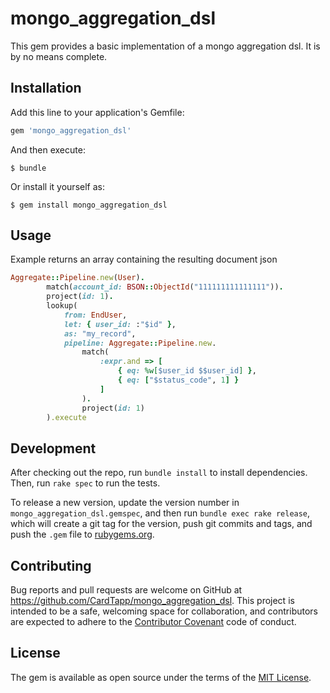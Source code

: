 # mongo_aggregation_dsl

This gem provides a basic implementation of a mongo aggregation dsl. It is by no means complete.

## Installation

Add this line to your application's Gemfile:

```ruby
gem 'mongo_aggregation_dsl'
```

And then execute:

    $ bundle

Or install it yourself as:

    $ gem install mongo_aggregation_dsl
    
## Usage    

Example returns an array containing the resulting document json
```ruby
Aggregate::Pipeline.new(User).
        match(account_id: BSON::ObjectId("111111111111111")).
        project(id: 1).
        lookup(
            from: EndUser,
            let: { user_id: :"$id" },
            as: "my_record",
            pipeline: Aggregate::Pipeline.new.
                match(
                    :expr.and => [
                        { eq: %w[$user_id $$user_id] },
                        { eq: ["$status_code", 1] }
                    ]
                ).
                project(id: 1)
        ).execute
```

## Development

After checking out the repo, run `bundle install` to install dependencies. Then, run `rake spec` to run the tests. 

To release a new version, update the version number in `mongo_aggregation_dsl.gemspec`, and then run `bundle exec rake release`, which will create a git tag for the version, push git commits and tags, and push the `.gem` file to [rubygems.org](https://rubygems.org).

## Contributing

Bug reports and pull requests are welcome on GitHub at https://github.com/CardTapp/mongo_aggregation_dsl. This project is intended to be a safe, welcoming space for collaboration, and contributors are expected to adhere to the [Contributor Covenant](http://contributor-covenant.org) code of conduct.

## License

The gem is available as open source under the terms of the [MIT License](https://opensource.org/licenses/MIT).
